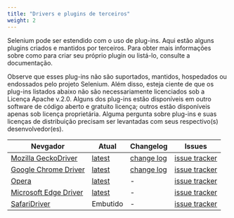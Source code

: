 ```yaml
---
title: "Drivers e plugins de terceiros"
weight: 2
---
```


Selenium pode ser estendido com o uso de plug-ins. Aqui estão alguns
plugins criados e mantidos por terceiros. Para obter mais informações sobre como
para criar seu próprio plugin ou listá-lo, consulte a documentação.

Observe que esses plug-ins não são suportados, mantidos, hospedados ou
endossados pelo projeto Selenium. Além disso, esteja ciente de que os plug-ins
listados abaixo não são necessariamente licenciados sob a Licença Apache v.2.0.
Alguns dos plug-ins estão disponíveis em outro software de código aberto e gratuito
licença; outros estão disponíveis apenas sob licença proprietária. Alguma pergunta
sobre plug-ins e suas licenças de distribuição precisam ser levantadas com seus
respectivo(s) desenvolvedor(es).

|Nevgador|Atual|Changelog|Issues|
|--- |--- |--- |--- |
|[Mozilla GeckoDriver](https://github.com/mozilla/geckodriver/)|[latest](https://github.com/mozilla/geckodriver/releases)|[change log](https://github.com/mozilla/geckodriver/blob/release/CHANGES.md)|[issue tracker](https://github.com/mozilla/geckodriver/issues)|
|[Google Chrome Driver](https://sites.google.com/a/chromium.org/chromedriver/)|[latest](https://sites.google.com/a/chromium.org/chromedriver/downloads)|[change log](https://sites.google.com/a/chromium.org/chromedriver/downloads)|[issue tracker](https://bugs.chromium.org/p/chromedriver/issues/list)|
|[Opera](http://choice.opera.com/developer/tools/operadriver/)|[latest](https://github.com/operasoftware/operachromiumdriver/releases)|-|[issue tracker](https://github.com/operasoftware/operachromiumdriver/issues)|
|[Microsoft Edge Driver](https://developer.microsoft.com/en-us/microsoft-edge/tools/webdriver/)|[latest](https://developer.microsoft.com/en-us/microsoft-edge/tools/webdriver/#downloads)|-|[issue tracker](https://developer.microsoft.com/en-us/microsoft-edge/platform/issues/)|
|[SafariDriver](https://webkit.org/blog/6900/webdriver-support-in-safari-10/)|Embutido|-|[issue tracker](https://bugreport.apple.com/)|
